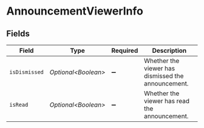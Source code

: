 # AnnouncementViewerInfo


## Fields

| Field                                              | Type                                               | Required                                           | Description                                        |
| -------------------------------------------------- | -------------------------------------------------- | -------------------------------------------------- | -------------------------------------------------- |
| `isDismissed`                                      | *Optional\<Boolean>*                               | :heavy_minus_sign:                                 | Whether the viewer has dismissed the announcement. |
| `isRead`                                           | *Optional\<Boolean>*                               | :heavy_minus_sign:                                 | Whether the viewer has read the announcement.      |